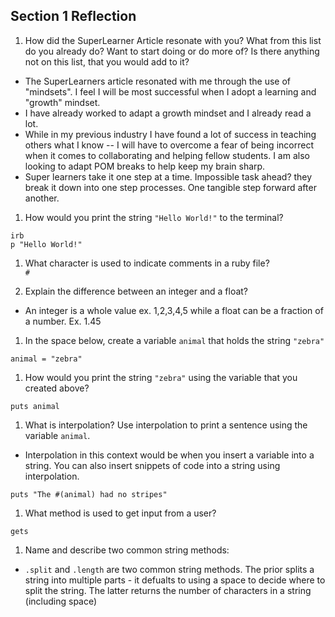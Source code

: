 ## Section 1 Reflection

1. How did the SuperLearner Article resonate with you? What from this list do you already do? Want to start doing or do more of? Is there anything not on this list, that you would add to it?  
  * The SuperLearners article resonated with me through the use of "mindsets". I feel I will be most successful when I adopt a learning and "growth" mindset.
  * I have already worked to adapt a growth mindset and I already read a lot.
  * While in my previous industry I have found a lot of success in teaching others what I know -- I will have to overcome a fear of being incorrect when it comes to collaborating and helping fellow students. I am also looking to adapt POM breaks to help keep my brain sharp.
  * Super learners take it one step at a time. Impossible task ahead? they break it down into one step processes. One tangible step forward after another.

1. How would you print the string `"Hello World!"` to the terminal?
```
irb
p "Hello World!"
```
1. What character is used to indicate comments in a ruby file?  
`#`

1. Explain the difference between an integer and a float?
  * An integer is a whole value ex. 1,2,3,4,5 while a float can be a fraction of a number. Ex. 1.45
1. In the space below, create a variable `animal` that holds the string `"zebra"`
```
animal = "zebra"
```
1. How would you print the string `"zebra"` using the variable that you created above?
```
puts animal
```
1. What is interpolation? Use interpolation to print a sentence using the variable `animal`.
  * Interpolation in this context would be when you insert a variable into a string. You can also insert snippets of code into a string using interpolation.
```
puts "The #(animal) had no stripes"
```

1. What method is used to get input from a user?
```
gets
```
1. Name and describe two common string methods:
  * `.split` and `.length` are two common string methods. The prior splits a string into multiple parts - it defualts to using a space to decide where to split the string. The latter returns the number of characters in a string (including space)
